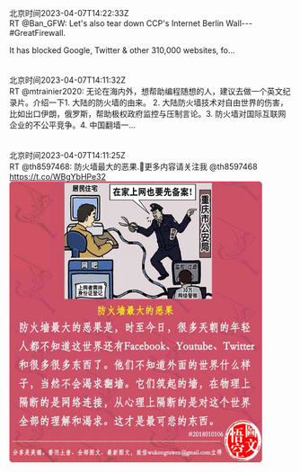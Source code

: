 北京时间2023-04-07T14:22:33Z<br>RT @Ban_GFW: Let's also tear down CCP's Internet Berlin Wall---#GreatFirewall.

It has blocked Google, Twitter &amp; other 310,000 websites, fo…<br><br><br>北京时间2023-04-07T14:11:32Z<br>RT @mtrainier2020: 无论在海内外，想帮助编程随想的人，建议去做一个英文纪录片。介绍一下1. 大陆的防火墙的由来。 2. 大陆防火墙技术对自由世界的伤害，比如出口伊朗，俄罗斯，帮助极权政府监控与压制言论。3. 防火墙对国际互联网企业的不公平竞争。4. 中国翻墙一…<br><br><br>北京时间2023-04-07T14:11:25Z<br>RT @th8597468: 防火墙最大的恶果.🌼更多内容请关注我 @th8597468 https://t.co/WBgYbHPe32<br><img src='/temp/image/2023/v-Month-4/1644221318009884674_0.jpg' width='450' height='500'><br><br>